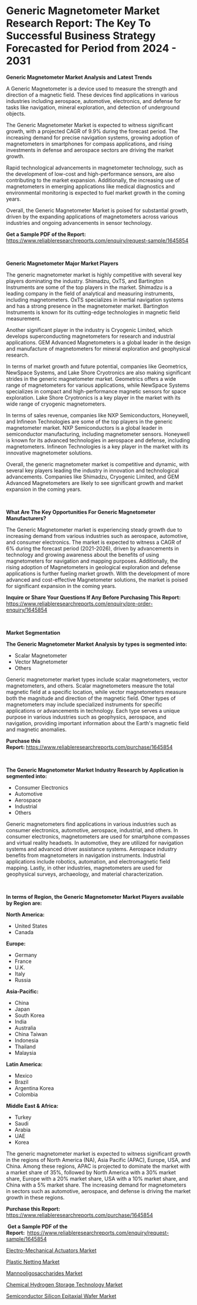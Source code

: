 <p><h1>Generic Magnetometer Market Research Report: The Key To Successful Business Strategy Forecasted for Period from 2024 - 2031</h1></p><p><strong>Generic Magnetometer Market Analysis and Latest Trends</strong></p>
<p><p>A Generic Magnetometer is a device used to measure the strength and direction of a magnetic field. These devices find applications in various industries including aerospace, automotive, electronics, and defense for tasks like navigation, mineral exploration, and detection of underground objects.</p><p>The Generic Magnetometer Market is expected to witness significant growth, with a projected CAGR of 9.9% during the forecast period. The increasing demand for precise navigation systems, growing adoption of magnetometers in smartphones for compass applications, and rising investments in defense and aerospace sectors are driving the market growth.</p><p>Rapid technological advancements in magnetometer technology, such as the development of low-cost and high-performance sensors, are also contributing to the market expansion. Additionally, the increasing use of magnetometers in emerging applications like medical diagnostics and environmental monitoring is expected to fuel market growth in the coming years.</p><p>Overall, the Generic Magnetometer Market is poised for substantial growth, driven by the expanding applications of magnetometers across various industries and ongoing advancements in sensor technology.</p></p>
<p><strong>Get a Sample PDF of the Report:&nbsp;</strong> <a href="https://www.reliableresearchreports.com/enquiry/request-sample/1645854">https://www.reliableresearchreports.com/enquiry/request-sample/1645854</a></p>
<p>&nbsp;</p>
<p><strong>Generic Magnetometer Major Market Players</strong></p>
<p><p>The generic magnetometer market is highly competitive with several key players dominating the industry. Shimadzu, OxTS, and Bartington Instruments are some of the top players in the market. Shimadzu is a leading company in the field of analytical and measuring instruments, including magnetometers. OxTS specializes in inertial navigation systems and has a strong presence in the magnetometer market. Bartington Instruments is known for its cutting-edge technologies in magnetic field measurement.</p><p>Another significant player in the industry is Cryogenic Limited, which develops superconducting magnetometers for research and industrial applications. GEM Advanced Magnetometers is a global leader in the design and manufacture of magnetometers for mineral exploration and geophysical research.</p><p>In terms of market growth and future potential, companies like Geometrics, NewSpace Systems, and Lake Shore Cryotronics are also making significant strides in the generic magnetometer market. Geometrics offers a wide range of magnetometers for various applications, while NewSpace Systems specializes in compact and high-performance magnetic sensors for space exploration. Lake Shore Cryotronics is a key player in the market with its wide range of cryogenic magnetometers.</p><p>In terms of sales revenue, companies like NXP Semiconductors, Honeywell, and Infineon Technologies are some of the top players in the generic magnetometer market. NXP Semiconductors is a global leader in semiconductor manufacturing, including magnetometer sensors. Honeywell is known for its advanced technologies in aerospace and defense, including magnetometers. Infineon Technologies is a key player in the market with its innovative magnetometer solutions.</p><p>Overall, the generic magnetometer market is competitive and dynamic, with several key players leading the industry in innovation and technological advancements. Companies like Shimadzu, Cryogenic Limited, and GEM Advanced Magnetometers are likely to see significant growth and market expansion in the coming years.</p></p>
<p>&nbsp;</p>
<p><strong>What Are The Key Opportunities For Generic Magnetometer Manufacturers?</strong></p>
<p><p>The Generic Magnetometer market is experiencing steady growth due to increasing demand from various industries such as aerospace, automotive, and consumer electronics. The market is expected to witness a CAGR of 6% during the forecast period (2021-2026), driven by advancements in technology and growing awareness about the benefits of using magnetometers for navigation and mapping purposes. Additionally, the rising adoption of Magnetometers in geological exploration and defense applications is further fueling market growth. With the development of more advanced and cost-effective Magnetometer solutions, the market is poised for significant expansion in the coming years.</p></p>
<p><strong>Inquire or Share Your Questions If Any Before Purchasing This Report:</strong> <a href="https://www.reliableresearchreports.com/enquiry/pre-order-enquiry/1645854">https://www.reliableresearchreports.com/enquiry/pre-order-enquiry/1645854</a></p>
<p>&nbsp;</p>
<p><strong>Market Segmentation</strong></p>
<p><strong>The Generic Magnetometer Market Analysis by types is segmented into:</strong></p>
<p><ul><li>Scalar Magnetometer</li><li>Vector Magnetometer</li><li>Others</li></ul></p>
<p><p>Generic magnetometer market types include scalar magnetometers, vector magnetometers, and others. Scalar magnetometers measure the total magnetic field at a specific location, while vector magnetometers measure both the magnitude and direction of the magnetic field. Other types of magnetometers may include specialized instruments for specific applications or advancements in technology. Each type serves a unique purpose in various industries such as geophysics, aerospace, and navigation, providing important information about the Earth's magnetic field and magnetic anomalies.</p></p>
<p><strong>Purchase this Report:&nbsp;</strong><a href="https://www.reliableresearchreports.com/purchase/1645854">https://www.reliableresearchreports.com/purchase/1645854</a></p>
<p>&nbsp;</p>
<p><strong>The Generic Magnetometer Market Industry Research by Application is segmented into:</strong></p>
<p><ul><li>Consumer Electronics</li><li>Automotive</li><li>Aerospace</li><li>Industrial</li><li>Others</li></ul></p>
<p><p>Generic magnetometers find applications in various industries such as consumer electronics, automotive, aerospace, industrial, and others. In consumer electronics, magnetometers are used for smartphone compasses and virtual reality headsets. In automotive, they are utilized for navigation systems and advanced driver assistance systems. Aerospace industry benefits from magnetometers in navigation instruments. Industrial applications include robotics, automation, and electromagnetic field mapping. Lastly, in other industries, magnetometers are used for geophysical surveys, archaeology, and material characterization.</p></p>
<p>&nbsp;</p>
<p><strong>In terms of Region, the Generic Magnetometer Market Players available by Region are:</strong></p>
<p>
    <p> <strong> North America: </strong>
        <ul>
            <li>United States</li>
            <li>Canada</li>
        </ul>
        </p> 
    <p> <strong> Europe: </strong>
        <ul>
            <li>Germany</li>
            <li>France</li>
            <li>U.K.</li>
            <li>Italy</li>
            <li>Russia</li>
        </ul>
        </p> 
    <p> <strong> Asia-Pacific: </strong>
        <ul>
            <li>China</li>
            <li>Japan</li>
            <li>South Korea</li>
            <li>India</li>
            <li>Australia</li>
            <li>China Taiwan</li>
            <li>Indonesia</li>
            <li>Thailand</li>
            <li>Malaysia</li>
        </ul>
        </p> 
    <p> <strong> Latin America: </strong>
        <ul>
            <li>Mexico</li>
            <li>Brazil</li>
            <li>Argentina Korea</li>
            <li>Colombia</li>
        </ul>
        </p> 
    <p> <strong> Middle East & Africa: </strong>
        <ul>
            <li>Turkey</li>
            <li>Saudi</li>
            <li>Arabia</li>
            <li>UAE</li>
            <li>Korea</li>
        </ul>
    </p>
    </p>
<p><p>The generic magnetometer market is expected to witness significant growth in the regions of North America (NA), Asia Pacific (APAC), Europe, USA, and China. Among these regions, APAC is projected to dominate the market with a market share of 35%, followed by North America with a 30% market share, Europe with a 20% market share, USA with a 10% market share, and China with a 5% market share. The increasing demand for magnetometers in sectors such as automotive, aerospace, and defense is driving the market growth in these regions.</p></p>
<p><strong>Purchase this Report: </strong><a href="https://www.reliableresearchreports.com/purchase/1645854">https://www.reliableresearchreports.com/purchase/1645854</a></p>
<p>&nbsp;<strong>Get a Sample PDF of the Report:&nbsp;&nbsp;</strong><a href="https://www.reliableresearchreports.com/enquiry/request-sample/1645854">https://www.reliableresearchreports.com/enquiry/request-sample/1645854</a></p>
<p><strong></strong></p>
<p><p><a href="https://github.com/ruddyyedelwadw/Market-Research-Report-List-1/blob/main/electro-mechanical-actuators-market.md">Electro-Mechanical Actuators Market</a></p><p><a href="https://view.publitas.com/reportprime-1/plastic-netting-market-analysis-and-market-size-global-industry-overview-market-segmentation-and-forecast-2024-to-2031/">Plastic Netting Market</a></p><p><a href="https://view.publitas.com/reportprime-1/mannooligosaccharides-market-size-growth-and-forecast-from-2024-2031/">Mannooligosaccharides Market</a></p><p><a href="https://picayune-night-cbd.notion.site/Chemical-Hydrogen-Storage-Technology-Market-Research-Report-Unlocks-Analysis-on-the-Market-Financial-3943f568633c478684bfb4de3cf07ed5">Chemical Hydrogen Storage Technology Market</a></p><p><a href="https://valiant-lunge-8fe.notion.site/Semiconductor-Silicon-Epitaxial-Wafer-Market-Challenges-Opportunities-and-Growth-Drivers-and-Majo-3d60243c8a7147db8cf82a5505e25268">Semiconductor Silicon Epitaxial Wafer Market</a></p></p>